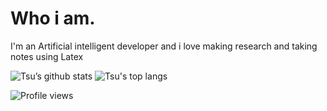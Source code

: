 # Who i am.

I'm an Artificial intelligent developer and i love making research and taking notes using Latex 

![Tsu’s github stats](https://github-readme-stats.vercel.app/api?username=FAgr775s&theme=radical&layout=compact&hide_title=true&hide_border=true&show_icons=true)
![Tsu's top langs](https://github-readme-stats.vercel.app/api/top-langs/?username=FAgr775s&theme=radical&layout=compact&hide_border=true&hide_title=true&exclude_repo=dwm-config,st-config&langs_count=10)

![Profile views](https://komarev.com/ghpvc/?username=FAgr775s&color=ea00ea&label=Profile%20Views)
